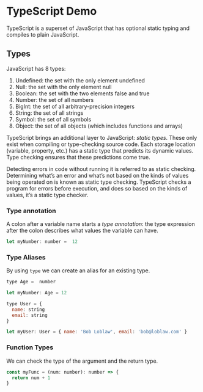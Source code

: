 # TypeScript Demo

TypeScript is a superset of JavaScript that has optional static typing and compiles to plain JavaScript.

## Types

JavaScript has 8 types:
1. Undefined: the set with the only element undefined
2. Null: the set with the only element null
3. Boolean: the set with the two elements false and true
4. Number: the set of all numbers
5. BigInt: the set of all arbitrary-precision integers
6. String: the set of all strings
7. Symbol: the set of all symbols
8. Object: the set of all objects (which includes functions and arrays)

TypeScript brings an additional layer to JavaScript: _static types_. These only exist when compiling or type-checking source code. Each storage location (variable, property, etc.) has a static type that predicts its dynamic values. Type checking ensures that these predictions come true.

Detecting errors in code without running it is referred to as static checking. Determining what’s an error and what’s not based on the kinds of values being operated on is known as static type checking. TypeScript checks a program for errors before execution, and does so based on the kinds of values, it’s a static type checker.

### Type annotation
A colon after a variable name starts a _type annotation_: the type expression after the colon describes what values the variable can have.

```javascript
let myNumber: number =  12
```

### Type Aliases
By using `type` we can create an alias for an existing type.
```javascript
type Age =  number

let myNumber: Age = 12
```
```javascript
type User = {
  name: string
  email: string
}

let myUser: User = { name: 'Bob Loblaw', email: 'bob@loblaw.com' }
```

### Function Types
We can check the type of the argument and the return type.
```javascript
const myFunc = (num: number): number => {
  return num + 1
}
```
